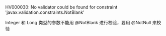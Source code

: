HV000030: No validator could be found for constraint 'javax.validation.constraints.NotBlank'

Integer 和 Long 类型的参数不能用 @NotBlank 进行校验，要用 @NotNull 来校验

